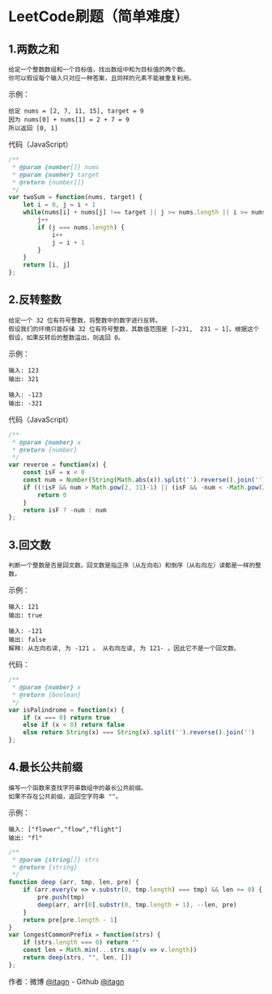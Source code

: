 ﻿# LeetCode刷题（简单难度）
## 1.两数之和

    给定一个整数数组和一个目标值，找出数组中和为目标值的两个数。
    你可以假设每个输入只对应一种答案，且同样的元素不能被重复利用。

示例：

    给定 nums = [2, 7, 11, 15], target = 9
    因为 nums[0] + nums[1] = 2 + 7 = 9
    所以返回 [0, 1]

代码（JavaScript）
```javascript
/**
 * @param {number[]} nums
 * @param {number} target
 * @return {number[]}
 */
var twoSum = function(nums, target) {
    let i = 0, j = i + 1
    while(nums[i] + nums[j] !== target || j >= nums.length || i >= nums.length-1) {
        j++
        if (j === nums.length) {
            i++
            j = i + 1
        }
    }
    return [i, j]
};
```

## 2.反转整数

    给定一个 32 位有符号整数，将整数中的数字进行反转。
    假设我们的环境只能存储 32 位有符号整数，其数值范围是 [−231,  231 − 1]。根据这个假设，如果反转后的整数溢出，则返回 0。

示例：

    输入: 123
    输出: 321
    
    输入: -123
    输出: -321
    
代码（JavaScript）
```javascript
/**
 * @param {number} x
 * @return {number}
 */
var reverse = function(x) {
    const isF = x < 0
    const num = Number(String(Math.abs(x)).split('').reverse().join(''))
    if ((!isF && num > Math.pow(2, 31)-1) || (isF && -num < -Math.pow(2, 31))) {
        return 0
    }
    return isF ? -num : num
};
```

## 3.回文数

    判断一个整数是否是回文数。回文数是指正序（从左向右）和倒序（从右向左）读都是一样的整数。

示例：

    输入: 121
    输出: true
    
    输入: -121
    输出: false
    解释: 从左向右读, 为 -121 。 从右向左读, 为 121- 。因此它不是一个回文数。
    
代码：
```javascript
/**
 * @param {number} x
 * @return {boolean}
 */
var isPalindrome = function(x) {
    if (x === 0) return true
    else if (x < 0) return false
    else return String(x) === String(x).split('').reverse().join('')
};
```

## 4.最长公共前缀

    编写一个函数来查找字符串数组中的最长公共前缀。
    如果不存在公共前缀，返回空字符串 ""。
    
示例：

    输入: ["flower","flow","flight"]
    输出: "fl"
    
```javascript
/**
 * @param {string[]} strs
 * @return {string}
 */
function deep (arr, tmp, len, pre) {
    if (arr.every(v => v.substr(0, tmp.length) === tmp) && len >= 0) {
        pre.push(tmp)
        deep(arr, arr[0].substr(0, tmp.length + 1), --len, pre)
    }
    return pre[pre.length - 1]
}
var longestCommonPrefix = function(strs) {
    if (strs.length === 0) return ""
    const len = Math.min(...strs.map(v => v.length))
    return deep(strs, "", len, [])
};
```

作者：微博 [@itagn][1] - Github [@itagn][2]

[1]: https://weibo.com/p/1005053782707172
[2]: https://github.com/itagn
